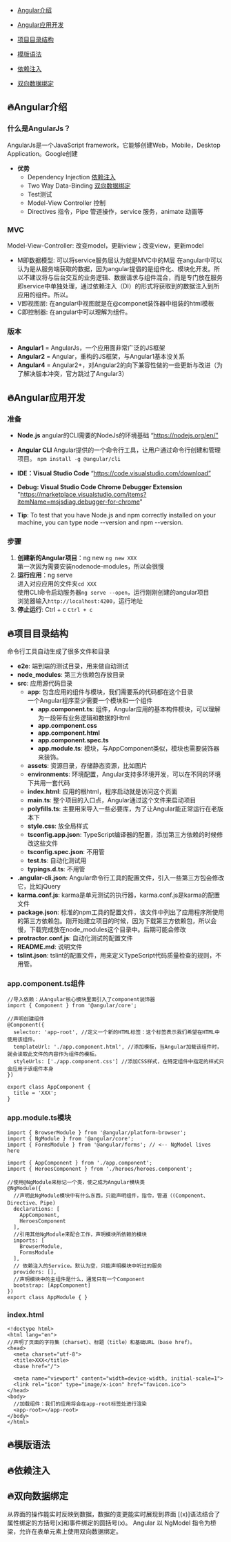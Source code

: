 * [Angular介绍](#fireAngular介绍)
* [Angular应用开发](#fireAngular应用开发)
* [项目目录结构](#fire项目目录结构)

* [模版语法](#fire模版语法)
* [依赖注入](#fire依赖注入)
* [双向数据绑定](#双向数据绑定)
## :fire:Angular介绍
### 什么是AngularJs？
AngularJs是一个JavaScript framework，它能够创建Web，Mobile，Desktop Application。Google创建
* **优势**
    * Dependency Injection [依赖注入](#fire依赖注入)
    * Two Way Data-Binding [双向数据绑定](#双向数据绑定)
    * Test测试
    * Model-View Controller 控制
    * Directives 指令，Pipe 管道操作，service 服务，animate 动画等
    
### MVC
Model-View-Controller: 改变model，更新view；改变view，更新model
* M即数据模型: 可以将service服务层认为就是MVC中的M层
在angular中可以认为是从服务端获取的数据，因为angular提倡的是组件化、模块化开发。所以不建议将与后台交互的业务逻辑、数据请求与组件混合，而是专门放在服务即service中单独处理，通过依赖注入（DI）的形式将获取到的数据注入到所应用的组件。所以。
* V即视图层: 在angular中视图就是在@componet装饰器中组装的html模板
* C即控制器: 在angular中可以理解为组件。

### 版本
* **Angular1** = AngularJs，一个应用面非常广泛的JS框架
* **Angular2** = Angular，重构的JS框架，与Angular1基本没关系
* **Angular4** = Angular2+，对Angular2的向下兼容性做的一些更新与改进（为了解决版本冲突，官方跳过了Angular3）

## :fire:Angular应用开发
### 准备
* **Node.js**
angular的CLI需要的NodeJs的环境基础
“https://nodejs.org/en/”
* **Angular CLI**
Angular提供的一个命令行工具，让用户通过命令行创建和管理项目。
`npm install -g @angular/cli`
* **IDE：Visual Studio Code**
“https://code.visualstudio.com/download”
* **Debug: Visual Studio Code Chrome Debugger Extension**
"https://marketplace.visualstudio.com/items?itemName=msjsdiag.debugger-for-chrome"

* **Tip**: To test that you have Node.js and npm correctly installed on your machine, you can type node --version and npm --version.

### 步骤
1) **创建新的Angular项目**：ng new
`ng new XXX`
<br>第一次因为需要安装nodenode-modules，所以会很慢
2) **运行应用**：ng serve
<br>进入对应应用的文件夹`cd XXX`
<br>使用CLI命令启动服务器`ng serve --open`，运行刚刚创建的angular项目
<br>浏览器输入`http://localhost:4200`，运行地址
3) **停止运行**: Ctrl + c
`Ctrl + c`

## :fire:项目目录结构
命令行工具自动生成了很多文件和目录
* **e2e**: 端到端的测试目录，用来做自动测试
* **node_modules**: 第三方依赖包存放目录 
* **src**: 应用源代码目录
    * **app**: 包含应用的组件与模块，我们需要系的代码都在这个目录
        <br>一个Angular程序至少需要一个模块和一个组件
        * **app.component.ts**: 组件，Angular应用的基本构件模块，可以理解为一段带有业务逻辑和数据的Html
        * **app.component.css**
        * **app.component.html**
        * **app.component.spec.ts**
        * **app.module.ts**: 模块，与AppComponent类似，模块也需要装饰器来装饰。
    * **assets**: 资源目录，存储静态资源，比如图片
    * **environments**: 环境配置，Angular支持多环境开发，可以在不同的环境下共用一套代码
    * **index.html**: 应用的根html，程序启动就是访问这个页面
    * **main.ts**: 整个项目的入口点，Angular通过这个文件来启动项目
    * **polyfills.ts**: 主要用来导入一些必要库，为了让Angular能正常运行在老版本下
    * **style.css**: 放全局样式
    * **tsconfig.app.json**: TypeScript编译器的配置，添加第三方依赖的时候修改这些文件
    * **tsconfig.spec.json**: 不用管
    * **test.ts**: 自动化测试用
    * **typings.d.ts**: 不用管
* **.angular-cli.json**: Angular命令行工具的配置文件，引入一些第三方包会修改它，比如jQuery
* **karma.conf.js**: karma是单元测试的执行器，karma.conf.js是karma的配置文件
* **package.json**: 标准的npm工具的配置文件，该文件中列出了应用程序所使用的第三方依赖包。刚开始建立项目的时候，因为下载第三方依赖包，所以会慢，下载完成放在node_modules这个目录中。后期可能会修改
* **protractor.conf.js**: 自动化测试的配置文件
* **README.md**: 说明文件
* **tslint.json**: tslint的配置文件，用来定义TypeScript代码质量检查的规则，不用管。
### app.component.ts组件
```
//导入依赖：从Angular核心模块里面引入了component装饰器
import { Component } from '@angular/core';

//声明创建组件
@Component({
  selector: 'app-root', //定义一个新的HTML标签：这个标签表示我们希望在HTML中使用该组件。
  templateUrl: './app.component.html', //添加模板，当Angular加载该组件时，就会读取此文件的内容作为组件的模板。
  styleUrls: ['./app.component.css'] //添加CSS样式，在特定组件中指定的样式只会应用于该组件本身
})

export class AppComponent {
  title = 'XXX';
}
```
### app.module.ts模块
```
import { BrowserModule } from '@angular/platform-browser';
import { NgModule } from '@angular/core';
import { FormsModule } from '@angular/forms'; // <-- NgModel lives here

import { AppComponent } from './app.component';
import { HeroesComponent } from './heroes/heroes.component';

//使用@NgModule来标记一个类，使之成为Angular模块类
@NgModule({
  //声明此NgModule模块中有什么东西，只能声明组件，指令，管道（(Component、Directive、Pipe)
  declarations: [
    AppComponent,
    HeroesComponent
  ],
  //引用其他NgModule来配合工作，声明模块所依赖的模块
  imports: [
    BrowserModule,
    FormsModule
  ],
  // 依赖注入的Service。默认为空，只能声明模块中听过的服务
  providers: [],
  //声明模块中的主组件是什么，通常只有一个Component
  bootstrap: [AppComponent]
})
export class AppModule { }
```
### index.html
```
<!doctype html>
<html lang="en">
//声明了页面的字符集（charset）、标题（title）和基础URL（base href）。
<head>
  <meta charset="utf-8">
  <title>XXX</title>
  <base href="/">

  <meta name="viewport" content="width=device-width, initial-scale=1">
  <link rel="icon" type="image/x-icon" href="favicon.ico">
</head>
<body>
  //加载组件：我们的应用将会在app-root标签处进行渲染
  <app-root></app-root>
</body>
</html>
```
## :fire:模版语法
## :fire:依赖注入
## :fire:双向数据绑定
从界面的操作能实时反映到数据，数据的变更能实时展现到界面
 [(x)]语法结合了属性绑定的方括号[x]和事件绑定的圆括号(x)。
 Angular 以 NgModel 指令为桥梁，允许在表单元素上使用双向数据绑定。
